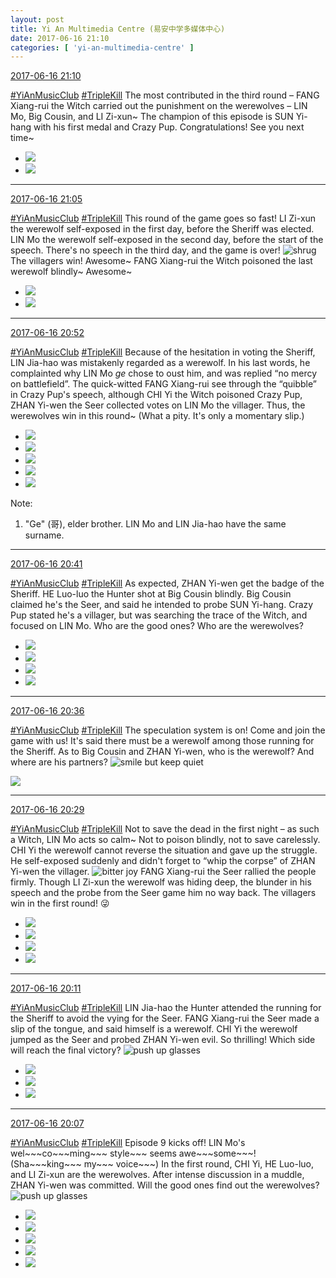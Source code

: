 ```yaml
---
layout: post
title: Yi An Multimedia Centre (易安中学多媒体中心)
date: 2017-06-16 21:10
categories: [ 'yi-an-multimedia-centre' ]
---
```


<div class="weibo-info">
  <a href="http://weibo.com/6196825252/F87ZtoMLr">2017-06-16 21:10</a>
</div>

[#YiAnMusicClub](http://weibo.com/p/100808beae2e3e05b17b64f63ebedca39f19b2) [#TripleKill](http://weibo.com/p/100808d614267acb9089db17679bfac43299ac) The most contributed in the third round – FANG Xiang-rui the Witch carried out the punishment on the werewolves – LIN Mo, Big Cousin, and LI Zi-xun~ The champion of this episode is SUN Yi-hang with his first medal and Crazy Pup. Congratulations! See you next time~

<!-- more -->

<ul class="weibo-pic-list-1">
  <li class="weibo-pic">
    <a href="https://wx3.sinaimg.cn/mw690/006Lnfkogy1fgn7ecq8xhj31kw11x1l5.jpg"><img src="https://wx3.sinaimg.cn/thumb150/006Lnfkogy1fgn7ecq8xhj31kw11x1l5.jpg" /></a>
  </li>
  <li class="weibo-pic">
    <a href="https://wx2.sinaimg.cn/mw690/006Lnfkogy1fgn7gj733sj31kw11x4qz.jpg"><img src="https://wx2.sinaimg.cn/thumb150/006Lnfkogy1fgn7gj733sj31kw11x4qz.jpg" /></a>
  </li>
</ul>

---

<div class="weibo-info">
  <a href="http://weibo.com/6196825252/F87Xj1nCz">2017-06-16 21:05</a>
</div>

[#YiAnMusicClub](http://weibo.com/p/100808beae2e3e05b17b64f63ebedca39f19b2) [#TripleKill](http://weibo.com/p/100808d614267acb9089db17679bfac43299ac) This round of the game goes so fast! LI Zi-xun the werewolf self-exposed in the first day, before the Sheriff was elected. LIN Mo the werewolf self-exposed in the second day, before the start of the speech. There's no speech in the third day, and the game is over! ![shrug](http://img.t.sinajs.cn/t4/appstyle/expression/ext/normal/09/pcmoren_tanshou_org.png) The villagers win! Awesome~ FANG Xiang-rui the Witch poisoned the last werewolf blindly~ Awesome~

<ul class="weibo-pic-list-1">
  <li class="weibo-pic">
    <a href="https://wx1.sinaimg.cn/mw690/006Lnfkogy1fgn7al3rlrj31kw292hdx.jpg"><img src="https://wx1.sinaimg.cn/thumb150/006Lnfkogy1fgn7al3rlrj31kw292hdx.jpg" /></a>
  </li>
  <li class="weibo-pic">
    <a href="https://wx1.sinaimg.cn/mw690/006Lnfkogy1fgn7biq80aj31kw11xnpm.jpg"><img src="https://wx1.sinaimg.cn/thumb150/006Lnfkogy1fgn7biq80aj31kw11xnpm.jpg" /></a>
  </li>
</ul>

---

<div class="weibo-info">
  <a href="http://weibo.com/6196825252/F87So4Q4X">2017-06-16 20:52</a>
</div>

[#YiAnMusicClub](http://weibo.com/p/100808beae2e3e05b17b64f63ebedca39f19b2) [#TripleKill](http://weibo.com/p/100808d614267acb9089db17679bfac43299ac) Because of the hesitation in voting the Sheriff, LIN Jia-hao was mistakenly regarded as a werewolf. In his last words, he complainted why LIN Mo *ge* chose to oust him, and was replied “no mercy on battlefield”. The quick-witted FANG Xiang-rui see through the “quibble” in Crazy Pup's speech, although CHI Yi the Witch poisoned Crazy Pup, ZHAN Yi-wen the Seer collected votes on LIN Mo the villager. Thus, the werewolves win in this round~ (What a pity. It's only a momentary slip.)

<ul class="weibo-pic-list-2">
  <li class="weibo-pic">
    <a href="https://wx1.sinaimg.cn/mw690/006Lnfkogy1fgn765lyiej31kw2h9e84.jpg"><img src="https://wx1.sinaimg.cn/thumb150/006Lnfkogy1fgn765lyiej31kw2h9e84.jpg" /></a>
  </li>
  <li class="weibo-pic">
    <a href="https://wx2.sinaimg.cn/mw690/006Lnfkogy1fgn75tilfrj31kw2l0kjm.jpg"><img src="https://wx2.sinaimg.cn/thumb150/006Lnfkogy1fgn75tilfrj31kw2l0kjm.jpg" /></a>
  </li>
  <li class="weibo-pic">
    <a href="https://wx3.sinaimg.cn/mw690/006Lnfkogy1fgn76mgat5j31kw26y7wl.jpg"><img src="https://wx3.sinaimg.cn/thumb150/006Lnfkogy1fgn76mgat5j31kw26y7wl.jpg" /></a>
  </li>
  <li class="weibo-pic">
    <a href="https://wx1.sinaimg.cn/mw690/006Lnfkogy1fgn7huu9xsj31kw11xe8a.jpg"><img src="https://wx1.sinaimg.cn/thumb150/006Lnfkogy1fgn7huu9xsj31kw11xe8a.jpg" /></a>
  </li>
  <li class="weibo-pic">
    <a href="https://wx4.sinaimg.cn/mw690/006Lnfkogy1fgnc3k9z9nj31kw2cy1l1.jpg"><img src="https://wx4.sinaimg.cn/thumb150/006Lnfkogy1fgnc3k9z9nj31kw2cy1l1.jpg" /></a>
  </li>
</ul>

Note:
1. "Ge" (哥), elder brother. LIN Mo and LIN Jia-hao have the same surname.

---

<div class="weibo-info">
  <a href="http://weibo.com/6196825252/F87Nz0ngw">2017-06-16 20:41</a>
</div>

[#YiAnMusicClub](http://weibo.com/p/100808beae2e3e05b17b64f63ebedca39f19b2) [#TripleKill](http://weibo.com/p/100808d614267acb9089db17679bfac43299ac) As expected, ZHAN Yi-wen get the badge of the Sheriff. HE Luo-luo the Hunter shot at Big Cousin blindly. Big Cousin claimed he's the Seer, and said he intended to probe SUN Yi-hang. Crazy Pup stated he's a villager, but was searching the trace of the Witch, and focused on LIN Mo. Who are the good ones? Who are the werewolves?

<ul class="weibo-pic-list-2">
  <li class="weibo-pic">
    <a href="https://wx2.sinaimg.cn/mw690/006Lnfkogy1fgn6zhit09j31kw2anx6s.jpg"><img src="https://wx2.sinaimg.cn/thumb150/006Lnfkogy1fgn6zhit09j31kw2anx6s.jpg" /></a>
  </li>
  <li class="weibo-pic">
    <a href="https://wx3.sinaimg.cn/mw690/006Lnfkogy1fgn6zqm7x7j31kw2bau11.jpg"><img src="https://wx3.sinaimg.cn/thumb150/006Lnfkogy1fgn6zqm7x7j31kw2bau11.jpg" /></a>
  </li>
  <li class="weibo-pic">
    <a href="https://wx4.sinaimg.cn/mw690/006Lnfkogy1fgn704jwocj31kw2ba1l2.jpg"><img src="https://wx4.sinaimg.cn/thumb150/006Lnfkogy1fgn704jwocj31kw2ba1l2.jpg" /></a>
  </li>
  <li class="weibo-pic">
    <a href="https://wx3.sinaimg.cn/mw690/006Lnfkogy1fgn71argvpj31kw2ddx6t.jpg"><img src="https://wx3.sinaimg.cn/thumb150/006Lnfkogy1fgn71argvpj31kw2ddx6t.jpg" /></a>
  </li>
</ul>

---

<div class="weibo-info">
  <a href="http://weibo.com/6196825252/F87LQ0MMY">2017-06-16 20:36</a>
</div>

[#YiAnMusicClub](http://weibo.com/p/100808beae2e3e05b17b64f63ebedca39f19b2) [#TripleKill](http://weibo.com/p/100808d614267acb9089db17679bfac43299ac) The speculation system is on! Come and join the game with us! It's said there must be a werewolf among those running for the Sheriff. As to Big Cousin and ZHAN Yi-wen, who is the werewolf? And where are his partners? ![smile but keep quiet](http://img.t.sinajs.cn/t4/appstyle/expression/ext/normal/3a/moren_xiaoerbuyu_org.png)

<a href="https://wx2.sinaimg.cn/mw690/006Lnfkogy1fgn6y4by69j31kw2d57wk.jpg">
  <img class="weibo-pic-preview" src="https://wx2.sinaimg.cn/orj360/006Lnfkogy1fgn6y4by69j31kw2d57wk.jpg" />
</a>

---

<div class="weibo-info">
  <a href="http://weibo.com/6196825252/F87IItM3K">2017-06-16 20:29</a>
</div>

[#YiAnMusicClub](http://weibo.com/p/100808beae2e3e05b17b64f63ebedca39f19b2) [#TripleKill](http://weibo.com/p/100808d614267acb9089db17679bfac43299ac) Not to save the dead in the first night – as such a Witch, LIN Mo acts so calm~ Not to poison blindly, not to save carelessly. CHI Yi the werewolf cannot reverse the situation and gave up the struggle. He self-exposed suddenly and didn't forget to “whip the corpse” of ZHAN Yi-wen the villager. ![bitter joy](http://img.t.sinajs.cn/t4/appstyle/expression/ext/normal/2c/moren_yunbei_org.png) FANG Xiang-rui the Seer rallied the people firmly. Though LI Zi-xun the werewolf was hiding deep, the blunder in his speech and the probe from the Seer game him no way back. The villagers win in the first round! :stuck_out_tongue_winking_eye:

<ul class="weibo-pic-list-2">
  <li class="weibo-pic">
    <a href="https://wx3.sinaimg.cn/mw690/006Lnfkogy1fgn6tk02soj31kw2h9hdx.jpg"><img src="https://wx3.sinaimg.cn/thumb150/006Lnfkogy1fgn6tk02soj31kw2h9hdx.jpg" /></a>
  </li>
  <li class="weibo-pic">
    <a href="https://wx2.sinaimg.cn/mw690/006Lnfkogy1fgn6tpp85qj31kw2azu10.jpg"><img src="https://wx2.sinaimg.cn/thumb150/006Lnfkogy1fgn6tpp85qj31kw2azu10.jpg" /></a>
  </li>
  <li class="weibo-pic">
    <a href="https://wx1.sinaimg.cn/mw690/006Lnfkogy1fgn6uc2f0vj31kw2mthdw.jpg"><img src="https://wx1.sinaimg.cn/thumb150/006Lnfkogy1fgn6uc2f0vj31kw2mthdw.jpg" /></a>
  </li>
  <li class="weibo-pic">
    <a href="https://wx1.sinaimg.cn/mw690/006Lnfkogy1fgn6uigpfpj31kw2ackjp.jpg"><img src="https://wx1.sinaimg.cn/thumb150/006Lnfkogy1fgn6uigpfpj31kw2ackjp.jpg" /></a>
  </li>
</ul>

---

<div class="weibo-info">
  <a href="http://weibo.com/6196825252/F87Bo2wJ5">2017-06-16 20:11</a>
</div>

[#YiAnMusicClub](http://weibo.com/p/100808beae2e3e05b17b64f63ebedca39f19b2) [#TripleKill](http://weibo.com/p/100808d614267acb9089db17679bfac43299ac) LIN Jia-hao the Hunter attended the running for the Sheriff to avoid the vying for the Seer. FANG Xiang-rui the Seer made a slip of the tongue, and said himself is a werewolf. CHI Yi the werewolf jumped as the Seer and probed ZHAN Yi-wen evil. So thrilling! Which side will reach the final victory? ![push up glasses](http://img.t.sinajs.cn/t4/appstyle/expression/ext/normal/fc/moren_bbjdnew_org.png)

<ul class="weibo-pic-list-1">
  <li class="weibo-pic">
    <a href="https://wx3.sinaimg.cn/mw690/006Lnfkogy1fgn6qzb51jj31kw2ad7wl.jpg"><img src="https://wx3.sinaimg.cn/thumb150/006Lnfkogy1fgn6qzb51jj31kw2ad7wl.jpg" /></a>
  </li>
  <li class="weibo-pic">
    <a href="https://wx4.sinaimg.cn/mw690/006Lnfkogy1fgn6r8wjf8j31kw24e1l2.jpg"><img src="https://wx4.sinaimg.cn/thumb150/006Lnfkogy1fgn6r8wjf8j31kw24e1l2.jpg" /></a>
  </li>
  <li class="weibo-pic">
    <a href="https://wx1.sinaimg.cn/mw690/006Lnfkogy1fgn7qbnp64j31kw2qchdw.jpg"><img src="https://wx1.sinaimg.cn/thumb150/006Lnfkogy1fgn7qbnp64j31kw2qchdw.jpg" /></a>
  </li>
</ul>

---

<div class="weibo-info">
  <a href="http://weibo.com/6196825252/F87zVBLdu">2017-06-16 20:07</a>
</div>

[#YiAnMusicClub](http://weibo.com/p/100808beae2e3e05b17b64f63ebedca39f19b2) [#TripleKill](http://weibo.com/p/100808d614267acb9089db17679bfac43299ac) Episode 9 kicks off! LIN Mo's wel\~\~\~co\~\~\~ming\~\~\~ style\~\~\~ seems awe\~\~\~some\~\~\~! (Sha\~\~\~king\~\~\~ my\~\~\~ voice\~\~\~) In the first round, CHI Yi, HE Luo-luo, and LI Zi-xun are the werewolves. After intense discussion in a muddle, ZHAN Yi-wen was committed. Will the good ones find out the werewolves? ![push up glasses](http://img.t.sinajs.cn/t4/appstyle/expression/ext/normal/fc/moren_bbjdnew_org.png)

<ul class="weibo-pic-list-1">
  <li class="weibo-pic">
    <a href="https://wx1.sinaimg.cn/mw690/006Lnfkogy1fgn57bo6nuj31kw2d3kjn.jpg"><img src="https://wx1.sinaimg.cn/thumb150/006Lnfkogy1fgn57bo6nuj31kw2d3kjn.jpg" /></a>
  </li>
  <li class="weibo-pic">
    <a href="https://wx3.sinaimg.cn/mw690/006Lnfkogy1fgn57uxujuj31kw2aju11.jpg"><img src="https://wx3.sinaimg.cn/thumb150/006Lnfkogy1fgn57uxujuj31kw2aju11.jpg" /></a>
  </li>
  <li class="weibo-pic">
    <a href="https://wx2.sinaimg.cn/mw690/006Lnfkogy1fgn58riencj31kw29fqv9.jpg"><img src="https://wx2.sinaimg.cn/thumb150/006Lnfkogy1fgn58riencj31kw29fqv9.jpg" /></a>
  </li>
  <li class="weibo-pic">
    <a href="https://wx2.sinaimg.cn/mw690/006Lnfkogy1fgn62ft00wj31kw2lzhdw.jpg"><img src="https://wx2.sinaimg.cn/thumb150/006Lnfkogy1fgn62ft00wj31kw2lzhdw.jpg" /></a>
  </li>
  <li class="weibo-pic">
    <a href="https://wx3.sinaimg.cn/mw690/006Lnfkogy1fgnano2zo7j31kw2fue85.jpg"><img src="https://wx3.sinaimg.cn/thumb150/006Lnfkogy1fgnano2zo7j31kw2fue85.jpg" /></a>
  </li>
</ul>
